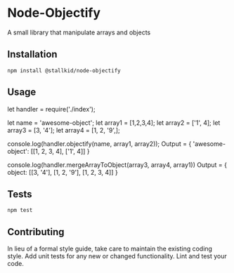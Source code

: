 Node-Objectify
=========

A small library that manipulate arrays and objects

## Installation

  `npm install @stallkid/node-objectify`

## Usage

  let handler = require('./index');

let name = 'awesome-object';
let array1 = [1,2,3,4];
let array2 = ['1', 4];
let array3 = [3, '4'];
let array4 = [1, 2, '9',];

console.log(handler.objectify(name, array1, array2));
Output = { 'awesome-object': [[1, 2, 3, 4], ['1', 4]] }

console.log(handler.mergeArrayToObject(array3, array4, array1))
Output = { object: [[3, '4'], [1, 2, '9'], [1, 2, 3, 4]] }

## Tests

  `npm test`

## Contributing

In lieu of a formal style guide, take care to maintain the existing coding style. Add unit tests for any new or changed functionality. Lint and test your code.